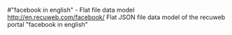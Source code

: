 #"facebook in english" - Flat file data model
http://en.recuweb.com/facebook/
Flat JSON file data model of the recuweb portal "facebook in english"
